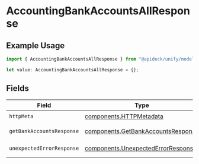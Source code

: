 # AccountingBankAccountsAllResponse

## Example Usage

```typescript
import { AccountingBankAccountsAllResponse } from "@apideck/unify/models/operations";

let value: AccountingBankAccountsAllResponse = {};
```

## Fields

| Field                                                                                    | Type                                                                                     | Required                                                                                 | Description                                                                              |
| ---------------------------------------------------------------------------------------- | ---------------------------------------------------------------------------------------- | ---------------------------------------------------------------------------------------- | ---------------------------------------------------------------------------------------- |
| `httpMeta`                                                                               | [components.HTTPMetadata](../../models/components/httpmetadata.md)                       | :heavy_check_mark:                                                                       | N/A                                                                                      |
| `getBankAccountsResponse`                                                                | [components.GetBankAccountsResponse](../../models/components/getbankaccountsresponse.md) | :heavy_minus_sign:                                                                       | Bank Accounts                                                                            |
| `unexpectedErrorResponse`                                                                | [components.UnexpectedErrorResponse](../../models/components/unexpectederrorresponse.md) | :heavy_minus_sign:                                                                       | Unexpected error                                                                         |